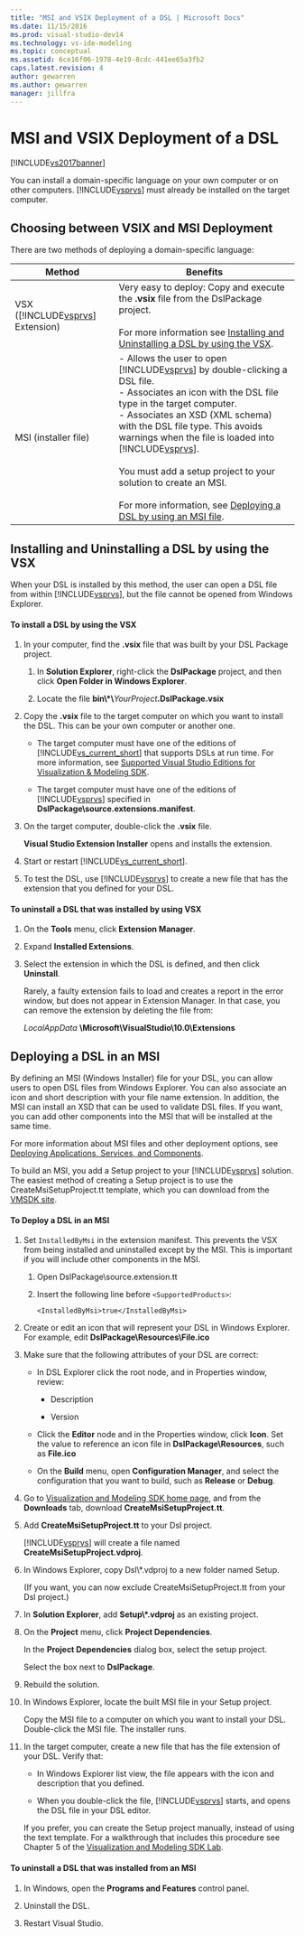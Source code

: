 ```yaml
---
title: "MSI and VSIX Deployment of a DSL | Microsoft Docs"
ms.date: 11/15/2016
ms.prod: visual-studio-dev14
ms.technology: vs-ide-modeling
ms.topic: conceptual
ms.assetid: 6ce16f06-1978-4e19-8cdc-441ee65a3fb2
caps.latest.revision: 4
author: gewarren
ms.author: gewarren
manager: jillfra
---
```

# MSI and VSIX Deployment of a DSL
[!INCLUDE[vs2017banner](../includes/vs2017banner.md)]

You can install a domain-specific language on your own computer or on other computers. [!INCLUDE[vsprvs](../includes/vsprvs-md.md)] must already be installed on the target computer.  
  
##  <a name="which"></a> Choosing between VSIX and MSI Deployment  
 There are two methods of deploying a domain-specific language:  
  
|Method|Benefits|  
|------------|--------------|  
|VSX ([!INCLUDE[vsprvs](../includes/vsprvs-md.md)] Extension)|Very easy to deploy: Copy and execute the **.vsix** file from the DslPackage project.<br /><br /> For more information see [Installing and Uninstalling a DSL by using the VSX](#Installing).|  
|MSI (installer file)|-   Allows the user to open [!INCLUDE[vsprvs](../includes/vsprvs-md.md)] by double-clicking a DSL file.<br />-   Associates an icon with the DSL file type in the target computer.<br />-   Associates an XSD (XML schema) with the DSL file type. This avoids warnings when the file is loaded into [!INCLUDE[vsprvs](../includes/vsprvs-md.md)].<br /><br /> You must add a setup project to your solution to create an MSI.<br /><br /> For more information, see [Deploying a DSL by using an MSI file](#msi).|  
  
##  <a name="Installing"></a> Installing and Uninstalling a DSL by using the VSX  
 When your DSL is installed by this method, the user can open a DSL file from within [!INCLUDE[vsprvs](../includes/vsprvs-md.md)], but the file cannot be opened from Windows Explorer.  
  
#### To install a DSL by using the VSX  
  
1.  In your computer, find the **.vsix** file that was built by your DSL Package project.  
  
    1.  In **Solution Explorer**, right-click the **DslPackage** project, and then click **Open Folder in Windows Explorer**.  
  
    2.  Locate the file **bin\\\*\\**_YourProject_**.DslPackage.vsix**  
  
2.  Copy the **.vsix** file to the target computer on which you want to install the DSL. This can be your own computer or another one.  
  
    -   The target computer must have one of the editions of [!INCLUDE[vs_current_short](../includes/vs-current-short-md.md)] that supports DSLs at run time. For more information, see [Supported Visual Studio Editions for Visualization & Modeling SDK](../modeling/supported-visual-studio-editions-for-visualization-amp-modeling-sdk.md).  
  
    -   The target computer must have one of the editions of [!INCLUDE[vsprvs](../includes/vsprvs-md.md)] specified in **DslPackage\source.extensions.manifest**.  
  
3.  On the target computer, double-click the **.vsix** file.  
  
     **Visual Studio Extension Installer** opens and installs the extension.  
  
4.  Start or restart [!INCLUDE[vs_current_short](../includes/vs-current-short-md.md)].  
  
5.  To test the DSL, use [!INCLUDE[vsprvs](../includes/vsprvs-md.md)] to create a new file that has the extension that you defined for your DSL.  
  
#### To uninstall a DSL that was installed by using VSX  
  
1. On the **Tools** menu, click **Extension Manager**.  
  
2. Expand **Installed Extensions**.  
  
3. Select the extension in which the DSL is defined, and then click **Uninstall**.  
  
   Rarely, a faulty extension fails to load and creates a report in the error window, but does not appear in Extension Manager. In that case, you can remove the extension by deleting the file from:  
  
   *LocalAppData* **\Microsoft\VisualStudio\10.0\Extensions**  
  
##  <a name="msi"></a> Deploying a DSL in an MSI  
 By defining an MSI (Windows Installer) file for your DSL, you can allow users to open DSL files from Windows Explorer. You can also associate an icon and short description with your file name extension. In addition, the MSI can install an XSD that can be used to validate DSL files. If you want, you can add other components into the MSI that will be installed at the same time.  
  
 For more information about MSI files and other deployment options, see [Deploying Applications, Services, and Components](../deployment/deploying-applications-services-and-components.md).  
  
 To build an MSI, you add a Setup project to your [!INCLUDE[vsprvs](../includes/vsprvs-md.md)] solution. The easiest method of creating a Setup project is to use the CreateMsiSetupProject.tt template, which you can download from the [VMSDK site](http://go.microsoft.com/fwlink/?LinkID=186128).  
  
#### To Deploy a DSL in an MSI  
  
1. Set `InstalledByMsi` in the extension manifest. This prevents the VSX from being installed and uninstalled except by the MSI. This is important if you will include other components in the MSI.  
  
   1.  Open DslPackage\source.extension.tt  
  
   2.  Insert the following line before `<SupportedProducts>`:  
  
       ```  
       <InstalledByMsi>true</InstalledByMsi>  
       ```  
  
2. Create or edit an icon that will represent your DSL in Windows Explorer. For example, edit **DslPackage\Resources\File.ico**  
  
3. Make sure that the following attributes of your DSL are correct:  
  
   -   In DSL Explorer click the root node, and in Properties window, review:  
  
       -   Description  
  
       -   Version  
  
   -   Click the **Editor** node and in the Properties window, click **Icon**. Set the value to reference an icon file in **DslPackage\Resources**, such as **File.ico**  
  
   -   On the **Build** menu, open **Configuration Manager**, and select the configuration that you want to build, such as **Release** or **Debug**.  
  
4. Go to [Visualization and Modeling SDK home page](http://go.microsoft.com/fwlink/?LinkID=186128), and from the **Downloads** tab, download **CreateMsiSetupProject.tt**.  
  
5. Add **CreateMsiSetupProject.tt** to your Dsl project.  
  
    [!INCLUDE[vsprvs](../includes/vsprvs-md.md)] will create a file named **CreateMsiSetupProject.vdproj**.  
  
6. In Windows Explorer, copy Dsl\\*.vdproj to a new folder named Setup.  
  
    (If you want, you can now exclude CreateMsiSetupProject.tt from your Dsl project.)  
  
7. In **Solution Explorer**, add **Setup\\\*.vdproj** as an existing project.  
  
8. On the **Project** menu, click **Project Dependencies**.  
  
    In the **Project Dependencies** dialog box, select the setup project.  
  
    Select the box next to **DslPackage**.  
  
9. Rebuild the solution.  
  
10. In Windows Explorer, locate the built MSI file in your Setup project.  
  
     Copy the MSI file to a computer on which you want to install your DSL. Double-click the MSI file. The installer runs.  
  
11. In the target computer, create a new file that has the file extension of your DSL. Verify that:  
  
    -   In Windows Explorer list view, the file appears with the icon and description that you defined.  
  
    -   When you double-click the file, [!INCLUDE[vsprvs](../includes/vsprvs-md.md)] starts, and opens the DSL file in your DSL editor.  
  
    If you prefer, you can create the Setup project manually, instead of using the text template. For a walkthrough that includes this procedure see Chapter 5 of the [Visualization and Modeling SDK Lab](http://go.microsoft.com/fwlink/?LinkId=208878).  
  
#### To uninstall a DSL that was installed from an MSI  
  
1.  In Windows, open the **Programs and Features** control panel.  
  
2.  Uninstall the DSL.  
  
3.  Restart Visual Studio.
